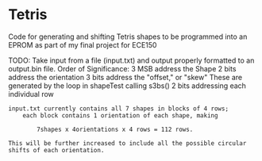 # Tetris
Code for generating and shifting Tetris shapes to be programmed into an EPROM as part of my final project for ECE150

TODO: 	Take input from a file (input.txt) and output properly formatted to an output.bin file.
	Order of Significance:
		3 MSB address the Shape
		2 bits address the orientation
		3 bits address the "offset," or "skew" 
			These are generated by the loop in shapeTest calling s3bs()
		2 bits addressing each individual row

	input.txt currently contains all 7 shapes in blocks of 4 rows; 
		each block contains 1 orientation of each shape, making 

			7shapes x 4orientations x 4 rows = 112 rows.
	
	This will be further increased to include all the possible circular shifts of each orientation.
